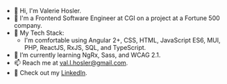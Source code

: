 - 👋 Hi, I'm Valerie Hosler.
- :school: I'm a Frontend Software Engineer at CGI on a project at a Fortune 500 company.
- :toolbox: My Tech Stack:
  - I'm comfortable using Angular 2+, CSS, HTML, JavaScript ES6, MUI, PHP, ReactJS, RxJS, SQL, and TypeScript. 
- 🌱 I’m currently learning NgRx, Sass, and WCAG 2.1.
- 📫 Reach me at val.l.hosler@gmail.com.
- :briefcase: Check out my [LinkedIn](https://linkedin.com/in/valhos/).
